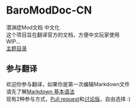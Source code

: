 # BaroModDoc-CN
潜渊症Mod文档 中文化  
这个项目旨在翻译官方的文档，方便中文玩家使用  
WIP...  
[主题目录](docs/AAA_Topics.md)

## 参与翻译
欢迎你参与翻译，如果你是第一次编辑Markdown文件  
请先了解[Markdown 基本语法](https://markdown.com.cn/basic-syntax/)  
现有2种参与方式，[Pull request](https://github.com/DKAMX/BaroModDoc-CN/pulls)和[讨论版](https://github.com/DKAMX/BaroModDoc-CN/discussions)，自由选择 :)
